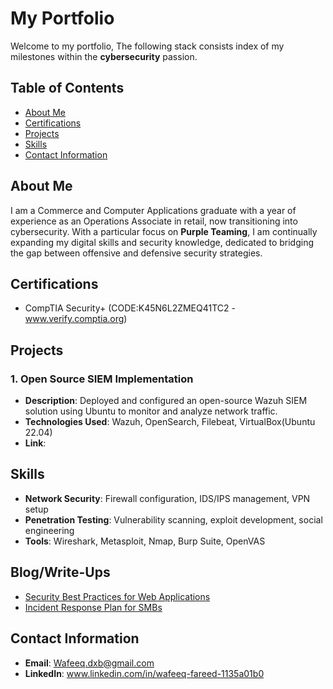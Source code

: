 # My Portfolio #
Welcome to my portfolio, The following stack consists index of my milestones within the <b>cybersecurity</b> passion.
## Table of Contents
- [About Me](#about-me)
- [Certifications](#certifications)
- [Projects](#projects)
- [Skills](#skills)
- [Contact Information](#contact-information)

## About Me
I am a Commerce and Computer Applications graduate with a year of experience as an Operations Associate in retail, now transitioning into cybersecurity. With a particular focus on <b>Purple Teaming</b>, I am continually expanding my digital skills and security knowledge, dedicated to bridging the gap between offensive and defensive security strategies.
## Certifications
- CompTIA Security+ (CODE:K45N6L2ZMEQ41TC2 - www.verify.comptia.org)

## Projects

### 1. Open Source SIEM Implementation
- **Description**: Deployed and configured an open-source Wazuh SIEM solution using Ubuntu to monitor and analyze network traffic.
- **Technologies Used**: Wazuh, OpenSearch, Filebeat, VirtualBox(Ubuntu 22.04)
- **Link**: 


## Skills
- **Network Security**: Firewall configuration, IDS/IPS management, VPN setup
- **Penetration Testing**: Vulnerability scanning, exploit development, social engineering
- **Tools**: Wireshark, Metasploit, Nmap, Burp Suite, OpenVAS

## Blog/Write-Ups
- [Security Best Practices for Web Applications](https://medium.com/@username/security-best-practices)
- [Incident Response Plan for SMBs](https://medium.com/@username/incident-response-plan)

## Contact Information
- **Email**: Wafeeq.dxb@gmail.com
- **LinkedIn**: www.linkedin.com/in/wafeeq-fareed-1135a01b0

<!---
Wafeeq-Fareed/Wafeeq-Fareed is a ✨ special ✨ repository because its `README.md` (this file) appears on your GitHub profile.
You can click the Preview link to take a look at your changes.
--->
